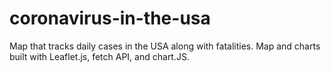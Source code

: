# coronavirus-in-the-usa
Map that tracks daily cases in the USA along with fatalities. Map and charts built with Leaflet.js, fetch API, and chart.JS.
